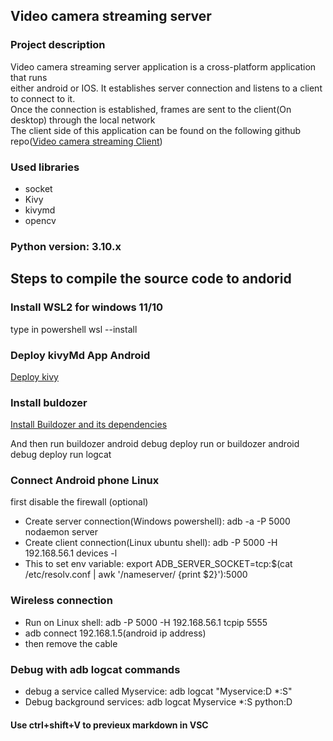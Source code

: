 ## Video camera streaming server

### Project description
Video camera streaming server application is a cross-platform application that runs<br>
either android or IOS. It establishes server connection and listens to a client to connect to it.<br>
Once the connection is established, frames are sent to the client(On desktop) through the local network<br>
The client side of this application can be found on the following github repo([Video camera streaming Client](https://github.com/djaliloua/ClientAppStream))

### Used libraries

 - socket
 - Kivy
 - kivymd
 - opencv

### Python version: 3.10.x


## Steps to compile the source code to andorid
### Install WSL2 for windows 11/10
type in powershell
wsl --install

### Deploy kivyMd App Android
[Deploy kivy](https://kivy.org/doc/stable/guide/packaging-android.html)

### Install buldozer
[Install Buildozer and its dependencies](https://buildozer.readthedocs.io/en/latest/installation.html)

And then run buildozer android debug deploy run or buildozer android debug deploy run logcat

### Connect Android phone Linux
first disable the firewall (optional)
- Create server connection(Windows powershell): adb -a -P 5000 nodaemon server
- Create client connection(Linux ubuntu shell): adb -P 5000 -H  192.168.56.1 devices -l
- This to set env variable: export ADB_SERVER_SOCKET=tcp:$(cat /etc/resolv.conf | awk '/nameserver/ {print $2}'):5000

### Wireless connection
- Run on Linux shell: adb -P 5000 -H 192.168.56.1 tcpip 5555
- adb connect 192.168.1.5(android ip address)
- then remove the cable

### Debug with adb logcat commands
- debug a service called Myservice: adb logcat "Myservice:D *:S"
- Debug background services: adb logcat Myservice *:S python:D


#### Use ctrl+shift+V to previeux markdown in VSC